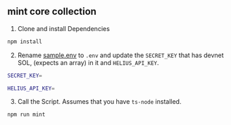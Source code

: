 ## mint core collection

1. Clone and install Dependencies

```bash
npm install
```

2. Rename [sample.env](./sample.env) to `.env` and update the `SECRET_KEY` that has devnet SOL, (expects an array) in it and `HELIUS_API_KEY`.

```bash
SECRET_KEY=

HELIUS_API_KEY=
```

3. Call the Script. Assumes that you have `ts-node` installed.

```bash
npm run mint
```
